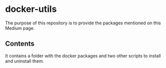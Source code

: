 # docker-utils
The purpose of this repository is to provide the packages mentioned on this Medium page.

## Contents
It contains a folder with the docker packages and two other scripts to install and uninstall them.

